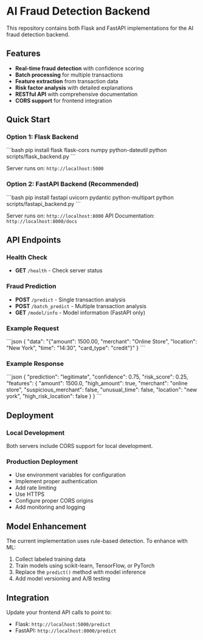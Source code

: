 # AI Fraud Detection Backend

This repository contains both Flask and FastAPI implementations for the AI fraud detection backend.

## Features

- **Real-time fraud detection** with confidence scoring
- **Batch processing** for multiple transactions
- **Feature extraction** from transaction data
- **Risk factor analysis** with detailed explanations
- **RESTful API** with comprehensive documentation
- **CORS support** for frontend integration

## Quick Start

### Option 1: Flask Backend

\`\`\`bash
pip install flask flask-cors numpy python-dateutil
python scripts/flask_backend.py
\`\`\`

Server runs on: `http://localhost:5000`

### Option 2: FastAPI Backend (Recommended)

\`\`\`bash
pip install fastapi uvicorn pydantic python-multipart
python scripts/fastapi_backend.py
\`\`\`

Server runs on: `http://localhost:8000`
API Documentation: `http://localhost:8000/docs`

## API Endpoints

### Health Check
- **GET** `/health` - Check server status

### Fraud Prediction
- **POST** `/predict` - Single transaction analysis
- **POST** `/batch_predict` - Multiple transaction analysis
- **GET** `/model/info` - Model information (FastAPI only)

### Example Request

\`\`\`json
{
  "data": "{\"amount\": 1500.00, \"merchant\": \"Online Store\", \"location\": \"New York\", \"time\": \"14:30\", \"card_type\": \"credit\"}"
}
\`\`\`

### Example Response

\`\`\`json
{
  "prediction": "legitimate",
  "confidence": 0.75,
  "risk_score": 0.25,
  "features": {
    "amount": 1500.0,
    "high_amount": true,
    "merchant": "online store",
    "suspicious_merchant": false,
    "unusual_time": false,
    "location": "new york",
    "high_risk_location": false
  }
}
\`\`\`

## Deployment

### Local Development
Both servers include CORS support for local development.

### Production Deployment
- Use environment variables for configuration
- Implement proper authentication
- Add rate limiting
- Use HTTPS
- Configure proper CORS origins
- Add monitoring and logging

## Model Enhancement

The current implementation uses rule-based detection. To enhance with ML:

1. Collect labeled training data
2. Train models using scikit-learn, TensorFlow, or PyTorch
3. Replace the `predict()` method with model inference
4. Add model versioning and A/B testing

## Integration

Update your frontend API calls to point to:
- Flask: `http://localhost:5000/predict`
- FastAPI: `http://localhost:8000/predict`
